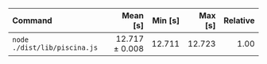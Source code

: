 | Command | Mean [s] | Min [s] | Max [s] | Relative |
|:---|---:|---:|---:|---:|
| `node ./dist/lib/piscina.js` | 12.717 ± 0.008 | 12.711 | 12.723 | 1.00 |
